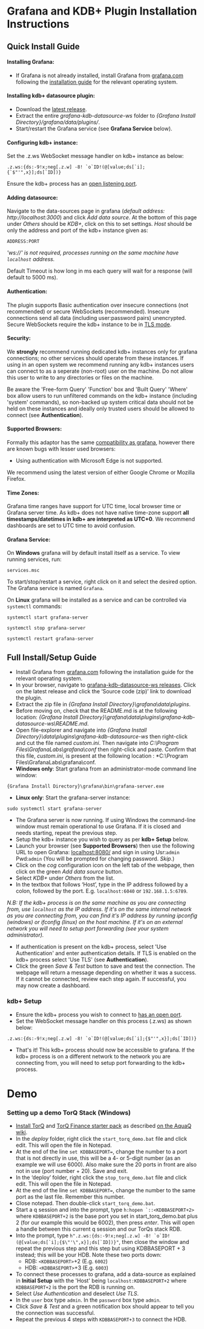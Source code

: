 # Grafana and KDB+ Plugin Installation Instructions

## Quick Install Guide

#### Installing Grafana:
 - If Grafana is not already installed, install Grafana from [grafana.com](https://grafana.com/grafana/download/) following the [installation guide](https://grafana.com/docs/grafana/latest/installation/) for the relevant operating system.

#### Installing kdb+ datasource plugin:
 - Download the [latest release](https://github.com/AquaQAnalytics/grafana-kdb-datasource-ws/releases/tag/v1.0.1).
 - Extract the entire *grafana-kdb-datasource-ws* folder to *{Grafana Install Directory}/grafana/data/plugins/*.
 - Start/restart the Grafana service (see **Grafana Service** below).
 
#### Configuring kdb+ instance:
Set the .z.ws WebSocket message handler on kdb+ instance as below:

``.z.ws:{ds:-9!x;neg[.z.w] -8! `o`ID!(@[value;ds[`i];{`$"'",x}];ds[`ID])}``

Ensure the kdb+ process has an [open listening port](https://code.kx.com/q/basics/listening-port/).

#### Adding datasource:
Navigate to the data-sources page in grafana (*default address: http://localhost:3000*) and click *Add data source*.
At the bottom of this page under *Others* should be *KDB+*, click on this to set settings.
*Host* should be only the address and port of the kdb+ instance given as:

`ADDRESS:PORT`

*'ws://' is not required, processes running on the same machine have `localhost` address.*

Default Timeout is how long in ms each query will wait for a response (will default to 5000 ms).

#### Authentication:
The plugin supports Basic authentication over insecure connections (not recommended) or secure WebSockets (recommended).
Insecure connections send all data (including user:password pairs) unencrypted.
Secure WebSockets require the kdb+ instance to be in [TLS mode](https://code.kx.com/q/kb/ssl/).

#### Security:
We **strongly** recommend running dedicated kdb+ instances only for grafana connections; no other services should operate from these instances.
If using in an open system we recommend running any kdb+ instances users can connect to as a seperate (non-root) user on the machine.
Do not allow this user to write to any directories or files on the machine.

Be aware the 'Free-form Query' 'Function' box and 'Built Query' 'Where' box allow users to run unfiltered commands on the kdb+ instance (including 'system' commands), so non-backed up system critical data should not be held on these instances and ideally only trusted users should be allowed to connect (see **Authentication**).

#### Supported Browsers:
Formally this adaptor has the same [compatibility as grafana](https://grafana.com/docs/grafana/latest/installation/requirements/),
however there are known bugs with lesser used browsers:
- Using authentication with Microsoft Edge is not supported.

We recommend using the latest version of either Google Chrome or Mozilla Firefox.

#### Time Zones:
Grafana time ranges have support for UTC time, local browser time or Grafana server time. As kdb+ does not have native time-zone support **all timestamps/datetimes in kdb+ are interpreted as UTC+0**. We recommend dashboards are set to UTC time to avoid confusion.

#### Grafana Service:
On **Windows** grafana will by default install itself as a service. To view running services, run:

`services.msc`

To start/stop/restart a service, right click on it and select the desired option. The Grafana service is named `Grafana`.

On **Linux** grafana will be installed as a service and can be controlled via `systemctl` commands:

`systemctl start grafana-server`

`systemctl stop grafana-server`

`systemctl restart grafana-server`

## Full Install/Setup Guide

- Install Grafana from [grafana.com](https://grafana.com/grafana/download/) following the installation guide for the relevant operating system.
- In your browser, navigate to [grafana-kdb-datasource-ws releases](https://github.com/AquaQAnalytics/grafana-kdb-datasource-ws/releases). Click on the latest release and click the ‘Source code (zip)’ link to download the plugin.
- Extract the zip file in *{Grafana Install Directory}\grafana\data\plugins*.
- Before moving on, check that the README.md is at the following location: *{Grafana Install Directory}\grafana\data\plugins\grafana-kdb-datasource-ws\README.md*.
- Open file-explorer and navigate into *{Grafana Install Directory}\data\plugins\grafana-kdb-datasource-ws* then right-click and cut the file named *custom.ini*. Then navigate into *C:\Program Files\GrafanaLabs\grafana\conf* then right-click and paste. Confirm that this file, *custom.ini*, is present at the following location : *C:\Program Files\GrafanaLabs\grafana\conf\.
- **Windows only**: Start grafana from an administrator-mode command line window:

`{Grafana Install Directory}\grafana\bin\grafana-server.exe`

- **Linux only**: Start the grafana-server instance:

`sudo systemctl start grafana-server`

- The Grafana server is now running. If using Windows the command-line window must remain operational to use Grafana. If it is closed and needs starting, repeat the previous step.
- Setup the kdb+ instance you wish to query as per **kdb+ Setup** below.
- Launch your browser (see **Supported Browsers**) then use the following URL to open Grafana: [localhost:8080/](localhost:8080/) and sign in using Usr:`admin` Pwd:`admin` (You will be prompted for changing password. *Skip*.)
- Click on the *cog* configuration icon on the left tab of the webpage, then click on the green *Add data source* button.
- Select *KDB+* under *Others* from the list.
- In the textbox that follows ‘Host’, type in the IP address followed by a colon, followed by the port. E.g. `localhost:6040` or `192.168.1.5:6789`. 

*N.B: If the kdb+ process is on the same machine as you are connecting from, use `localhost` as the IP address. If it's on the same internal network as you are connecting from, you can find it's IP address by running ipconfig (windows) or ifconfig (linux) on the host machine. If it's on an external network you will need to setup port forwarding (see your system administrator).*
- If authentication is present on the kdb+ process, select 'Use Authentication' and enter authentication details. If TLS is enabled on the kdb+ process select 'Use TLS' (see **Authentication**).
- Click the green *Save & Test* button to save and test the connection. The webpage will return a message depending on whether it was a success. If it cannot be connected, review each step again. If successful, you may now create a dashboard.

### kdb+ Setup

- Ensure the kdb+ process you wish to connect to [has an open port](https://code.kx.com/q/basics/listening-port/).
- Set the WebSocket message handler on this process (.z.ws) as shown below:

``.z.ws:{ds:-9!x;neg[.z.w] -8! `o`ID!(@[value;ds[`i];{$"'",x}];ds[`ID])}``

- That's it! This kdb+ process should now be accessible to grafana. If the kdb+ process is on a different network to the network you are connecting from, you will need to setup port forwarding to the kdb+ process.

# Demo
### Setting up a demo TorQ Stack (Windows)

- [Install TorQ](https://github.com/AquaQAnalytics/TorQ) and [TorQ Finance starter pack](https://github.com/AquaQAnalytics/TorQ-Finance-Starter-Pack) as described [on the AquaQ wiki](https://aquaqanalytics.github.io/TorQ/gettingstarted/).
- In the *deploy* folder, right click the `start_torq_demo.bat` file and click edit. This will open the file in Notepad.
- At the end of the line `set KDBBASEPORT=`, change the number to a port that is not directly in use, this will be a 4- or 5-digit number (as an example we will use 6000). Also make sure the 20 ports in front are also not in use (port number + 20). Save and exit.
- In the ‘deploy’ folder, right click the `stop_torq_demo.bat` file and click edit. This will open the file in Notepad.
- At the end of the line `set KDBBASEPORT=`, change the number to the same port as the last file. Remember this number.
- Close notepad. Then double-click `start_torq_demo.bat`.
- Start a q session and into the prompt, type ``h:hopen `::<KDBBASEPORT+2>`` where `KDBBASEPORT+2` is the base port you set in start_torq_demo.bat plus 2 (for our example this would be 6002), then press *enter*. This will open a handle between this current q session and our TorQs stack RDB.
- Into the prompt, type ``h".z.ws:{ds:-9!x;neg[.z.w] -8! `o`ID!(@[value;ds[`i];{$\"'\",x}];ds[`ID])}"``, then close the window and repeat the previous step and this step but using KDBBASEPORT + 3 instead; this will be your HDB. Note these two ports down:
  - RDB: `<KDBBASEPORT>`+2 (E.g. `6002`)
  - HDB: `<KDBBASEPORT>`+3 (E.g. `6003`)
- To connect these processes to grafana, add a data-source as explained in **Initial Setup** with the 'Host' being `localhost:KDBBASEPORT+2` where `KDBBASEPORT+2` is the port the RDB is running on.
- Select *Use Authentication* and deselect *Use TLS*.
- In the `user` box type `admin`. In the `password` box type `admin`.
- Click *Save & Test* and a green notification box should appear to tell you the connection was successful.
- Repeat the previous 4 steps with `KDBBASEPORT+3` to connect the HDB.
